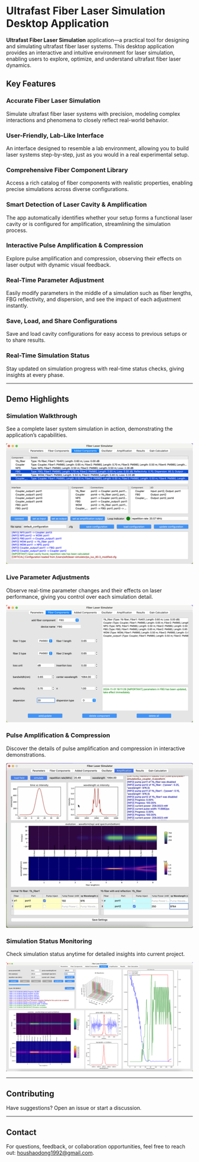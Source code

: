 # Ultrafast Fiber Laser Simulation Desktop Application

**Ultrafast Fiber Laser Simulation** application—a practical tool for designing and simulating ultrafast fiber laser systems. This desktop application provides an interactive and intuitive environment for laser simulation, enabling users to explore, optimize, and understand ultrafast fiber laser dynamics.

## Key Features

### Accurate Fiber Laser Simulation
Simulate ultrafast fiber laser systems with precision, modeling complex interactions and phenomena to closely reflect real-world behavior.

### User-Friendly, Lab-Like Interface
An interface designed to resemble a lab environment, allowing you to build laser systems step-by-step, just as you would in a real experimental setup.

### Comprehensive Fiber Component Library
Access a rich catalog of fiber components with realistic properties, enabling precise simulations across diverse configurations.

### Smart Detection of Laser Cavity & Amplification
The app automatically identifies whether your setup forms a functional laser cavity or is configured for amplification, streamlining the simulation process.

### Interactive Pulse Amplification & Compression
Explore pulse amplification and compression, observing their effects on laser output with dynamic visual feedback.

### Real-Time Parameter Adjustment
Easily modify parameters in the middle of a simulation such as fiber lengths, FBG reflectivity, and dispersion, and see the impact of each adjustment instantly.

### Save, Load, and Share Configurations
Save and load cavity configurations for easy access to previous setups or to share results.

### Real-Time Simulation Status
Stay updated on simulation progress with real-time status checks, giving insights at every phase.

---

## Demo Highlights

### Simulation Walkthrough
See a complete laser system simulation in action, demonstrating the application’s capabilities.

[![Simulation Demo](demo/demo_thumbnail.png)](demo/demo.mp4)

### Live Parameter Adjustments
Observe real-time parameter changes and their effects on laser performance, giving you control over each simulation detail.

[![Real-time Parameter Adjustment](demo/change_parameters_thumbnail.png)](demo/change_parameters.mp4)

### Pulse Amplification & Compression
Discover the details of pulse amplification and compression in interactive demonstrations.

[![Pulse Amplification and Compression](demo/amplification_thumbnail.png)](demo/amplification.mp4)

### Simulation Status Monitoring
Check simulation status anytime for detailed insights into current project.

[![Status Check](demo/check_status_thumbnail.png)](demo/check_status.mp4)

---

## Contributing

Have suggestions? Open an issue or start a discussion. 

---

## Contact

For questions, feedback, or collaboration opportunities, feel free to reach out: [houshaodong1992@gmail.com](mailto:houshaodong1992@gmail.com).
